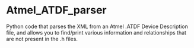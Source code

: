# Atmel_ATDF_parser
Python code that parses the XML from an Atmel .ATDF Device Description file, and allows you to find/print various information and relationships that are not present in the .h files.
